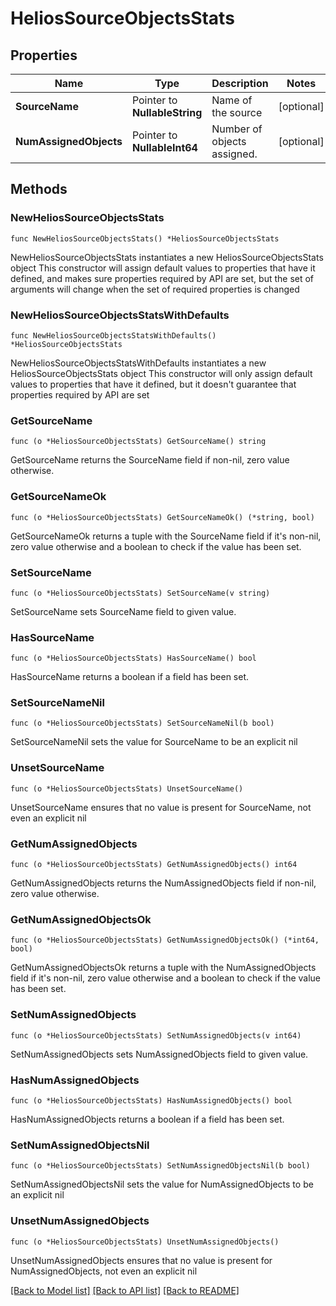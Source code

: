 # HeliosSourceObjectsStats

## Properties

Name | Type | Description | Notes
------------ | ------------- | ------------- | -------------
**SourceName** | Pointer to **NullableString** | Name of the source | [optional] 
**NumAssignedObjects** | Pointer to **NullableInt64** | Number of objects assigned. | [optional] 

## Methods

### NewHeliosSourceObjectsStats

`func NewHeliosSourceObjectsStats() *HeliosSourceObjectsStats`

NewHeliosSourceObjectsStats instantiates a new HeliosSourceObjectsStats object
This constructor will assign default values to properties that have it defined,
and makes sure properties required by API are set, but the set of arguments
will change when the set of required properties is changed

### NewHeliosSourceObjectsStatsWithDefaults

`func NewHeliosSourceObjectsStatsWithDefaults() *HeliosSourceObjectsStats`

NewHeliosSourceObjectsStatsWithDefaults instantiates a new HeliosSourceObjectsStats object
This constructor will only assign default values to properties that have it defined,
but it doesn't guarantee that properties required by API are set

### GetSourceName

`func (o *HeliosSourceObjectsStats) GetSourceName() string`

GetSourceName returns the SourceName field if non-nil, zero value otherwise.

### GetSourceNameOk

`func (o *HeliosSourceObjectsStats) GetSourceNameOk() (*string, bool)`

GetSourceNameOk returns a tuple with the SourceName field if it's non-nil, zero value otherwise
and a boolean to check if the value has been set.

### SetSourceName

`func (o *HeliosSourceObjectsStats) SetSourceName(v string)`

SetSourceName sets SourceName field to given value.

### HasSourceName

`func (o *HeliosSourceObjectsStats) HasSourceName() bool`

HasSourceName returns a boolean if a field has been set.

### SetSourceNameNil

`func (o *HeliosSourceObjectsStats) SetSourceNameNil(b bool)`

 SetSourceNameNil sets the value for SourceName to be an explicit nil

### UnsetSourceName
`func (o *HeliosSourceObjectsStats) UnsetSourceName()`

UnsetSourceName ensures that no value is present for SourceName, not even an explicit nil
### GetNumAssignedObjects

`func (o *HeliosSourceObjectsStats) GetNumAssignedObjects() int64`

GetNumAssignedObjects returns the NumAssignedObjects field if non-nil, zero value otherwise.

### GetNumAssignedObjectsOk

`func (o *HeliosSourceObjectsStats) GetNumAssignedObjectsOk() (*int64, bool)`

GetNumAssignedObjectsOk returns a tuple with the NumAssignedObjects field if it's non-nil, zero value otherwise
and a boolean to check if the value has been set.

### SetNumAssignedObjects

`func (o *HeliosSourceObjectsStats) SetNumAssignedObjects(v int64)`

SetNumAssignedObjects sets NumAssignedObjects field to given value.

### HasNumAssignedObjects

`func (o *HeliosSourceObjectsStats) HasNumAssignedObjects() bool`

HasNumAssignedObjects returns a boolean if a field has been set.

### SetNumAssignedObjectsNil

`func (o *HeliosSourceObjectsStats) SetNumAssignedObjectsNil(b bool)`

 SetNumAssignedObjectsNil sets the value for NumAssignedObjects to be an explicit nil

### UnsetNumAssignedObjects
`func (o *HeliosSourceObjectsStats) UnsetNumAssignedObjects()`

UnsetNumAssignedObjects ensures that no value is present for NumAssignedObjects, not even an explicit nil

[[Back to Model list]](../README.md#documentation-for-models) [[Back to API list]](../README.md#documentation-for-api-endpoints) [[Back to README]](../README.md)


